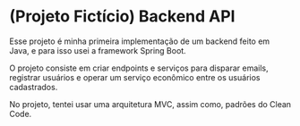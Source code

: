 # (Projeto Fictício) Backend API

Esse projeto é minha primeira implementação de um backend feito em Java, e para isso usei a framework Spring Boot.

O projeto consiste em criar endpoints e serviços para disparar emails, registrar usuários e operar um serviço econômico entre os usuários cadastrados.


No projeto, tentei usar uma arquitetura MVC, assim como, padrões do Clean Code.